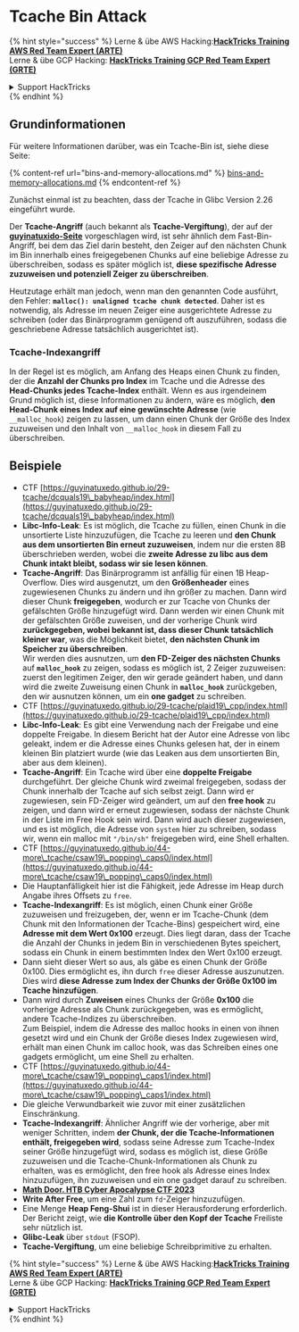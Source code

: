 # Tcache Bin Attack

{% hint style="success" %}
Lerne & übe AWS Hacking:<img src="/.gitbook/assets/arte.png" alt="" data-size="line">[**HackTricks Training AWS Red Team Expert (ARTE)**](https://training.hacktricks.xyz/courses/arte)<img src="/.gitbook/assets/arte.png" alt="" data-size="line">\
Lerne & übe GCP Hacking: <img src="/.gitbook/assets/grte.png" alt="" data-size="line">[**HackTricks Training GCP Red Team Expert (GRTE)**<img src="/.gitbook/assets/grte.png" alt="" data-size="line">](https://training.hacktricks.xyz/courses/grte)

<details>

<summary>Support HackTricks</summary>

* Überprüfe die [**Abonnementpläne**](https://github.com/sponsors/carlospolop)!
* **Tritt der** 💬 [**Discord-Gruppe**](https://discord.gg/hRep4RUj7f) oder der [**Telegram-Gruppe**](https://t.me/peass) bei oder **folge** uns auf **Twitter** 🐦 [**@hacktricks\_live**](https://twitter.com/hacktricks\_live)**.**
* **Teile Hacking-Tricks, indem du PRs zu den** [**HackTricks**](https://github.com/carlospolop/hacktricks) und [**HackTricks Cloud**](https://github.com/carlospolop/hacktricks-cloud) GitHub-Repos einreichst.

</details>
{% endhint %}

## Grundinformationen

Für weitere Informationen darüber, was ein Tcache-Bin ist, siehe diese Seite:

{% content-ref url="bins-and-memory-allocations.md" %}
[bins-and-memory-allocations.md](bins-and-memory-allocations.md)
{% endcontent-ref %}

Zunächst einmal ist zu beachten, dass der Tcache in Glibc Version 2.26 eingeführt wurde.

Der **Tcache-Angriff** (auch bekannt als **Tcache-Vergiftung**), der auf der [**guyinatuxido-Seite**](https://guyinatuxedo.github.io/29-tcache/tcache\_explanation/index.html) vorgeschlagen wird, ist sehr ähnlich dem Fast-Bin-Angriff, bei dem das Ziel darin besteht, den Zeiger auf den nächsten Chunk im Bin innerhalb eines freigegebenen Chunks auf eine beliebige Adresse zu überschreiben, sodass es später möglich ist, **diese spezifische Adresse zuzuweisen und potenziell Zeiger zu überschreiben**.

Heutzutage erhält man jedoch, wenn man den genannten Code ausführt, den Fehler: **`malloc(): unaligned tcache chunk detected`**. Daher ist es notwendig, als Adresse im neuen Zeiger eine ausgerichtete Adresse zu schreiben (oder das Binärprogramm genügend oft auszuführen, sodass die geschriebene Adresse tatsächlich ausgerichtet ist).

### Tcache-Indexangriff

In der Regel ist es möglich, am Anfang des Heaps einen Chunk zu finden, der die **Anzahl der Chunks pro Index** im Tcache und die Adresse des **Head-Chunks jedes Tcache-Index** enthält. Wenn es aus irgendeinem Grund möglich ist, diese Informationen zu ändern, wäre es möglich, **den Head-Chunk eines Index auf eine gewünschte Adresse** (wie `__malloc_hook`) zeigen zu lassen, um dann einen Chunk der Größe des Index zuzuweisen und den Inhalt von `__malloc_hook` in diesem Fall zu überschreiben.

## Beispiele

* CTF [https://guyinatuxedo.github.io/29-tcache/dcquals19\_babyheap/index.html](https://guyinatuxedo.github.io/29-tcache/dcquals19\_babyheap/index.html)
* **Libc-Info-Leak**: Es ist möglich, die Tcache zu füllen, einen Chunk in die unsortierte Liste hinzuzufügen, die Tcache zu leeren und **den Chunk aus dem unsortierten Bin erneut zuzuweisen**, indem nur die ersten 8B überschrieben werden, wobei die **zweite Adresse zu libc aus dem Chunk intakt bleibt, sodass wir sie lesen können**.
* **Tcache-Angriff**: Das Binärprogramm ist anfällig für einen 1B Heap-Overflow. Dies wird ausgenutzt, um den **Größenheader** eines zugewiesenen Chunks zu ändern und ihn größer zu machen. Dann wird dieser Chunk **freigegeben**, wodurch er zur Tcache von Chunks der gefälschten Größe hinzugefügt wird. Dann werden wir einen Chunk mit der gefälschten Größe zuweisen, und der vorherige Chunk wird **zurückgegeben, wobei bekannt ist, dass dieser Chunk tatsächlich kleiner war**, was die Möglichkeit bietet, **den nächsten Chunk im Speicher zu überschreiben**.\
Wir werden dies ausnutzen, um **den FD-Zeiger des nächsten Chunks** auf **`malloc_hook`** zu zeigen, sodass es möglich ist, 2 Zeiger zuzuweisen: zuerst den legitimen Zeiger, den wir gerade geändert haben, und dann wird die zweite Zuweisung einen Chunk in **`malloc_hook`** zurückgeben, den wir ausnutzen können, um ein **one gadget** zu schreiben.
* CTF [https://guyinatuxedo.github.io/29-tcache/plaid19\_cpp/index.html](https://guyinatuxedo.github.io/29-tcache/plaid19\_cpp/index.html)
* **Libc-Info-Leak**: Es gibt eine Verwendung nach der Freigabe und eine doppelte Freigabe. In diesem Bericht hat der Autor eine Adresse von libc geleakt, indem er die Adresse eines Chunks gelesen hat, der in einem kleinen Bin platziert wurde (wie das Leaken aus dem unsortierten Bin, aber aus dem kleinen).
* **Tcache-Angriff**: Ein Tcache wird über eine **doppelte Freigabe** durchgeführt. Der gleiche Chunk wird zweimal freigegeben, sodass der Chunk innerhalb der Tcache auf sich selbst zeigt. Dann wird er zugewiesen, sein FD-Zeiger wird geändert, um auf den **free hook** zu zeigen, und dann wird er erneut zugewiesen, sodass der nächste Chunk in der Liste im Free Hook sein wird. Dann wird auch dieser zugewiesen, und es ist möglich, die Adresse von `system` hier zu schreiben, sodass wir, wenn ein malloc mit `"/bin/sh"` freigegeben wird, eine Shell erhalten.
* CTF [https://guyinatuxedo.github.io/44-more\_tcache/csaw19\_popping\_caps0/index.html](https://guyinatuxedo.github.io/44-more\_tcache/csaw19\_popping\_caps0/index.html)
* Die Hauptanfälligkeit hier ist die Fähigkeit, jede Adresse im Heap durch Angabe ihres Offsets zu `free`.
* **Tcache-Indexangriff**: Es ist möglich, einen Chunk einer Größe zuzuweisen und freizugeben, der, wenn er im Tcache-Chunk (dem Chunk mit den Informationen der Tcache-Bins) gespeichert wird, eine **Adresse mit dem Wert 0x100** erzeugt. Dies liegt daran, dass der Tcache die Anzahl der Chunks in jedem Bin in verschiedenen Bytes speichert, sodass ein Chunk in einem bestimmten Index den Wert 0x100 erzeugt.
* Dann sieht dieser Wert so aus, als gäbe es einen Chunk der Größe 0x100. Dies ermöglicht es, ihn durch `free` dieser Adresse auszunutzen. Dies wird **diese Adresse zum Index der Chunks der Größe 0x100 im Tcache hinzufügen**.
* Dann wird durch **Zuweisen** eines Chunks der Größe **0x100** die vorherige Adresse als Chunk zurückgegeben, was es ermöglicht, andere Tcache-Indizes zu überschreiben.\
Zum Beispiel, indem die Adresse des malloc hooks in einen von ihnen gesetzt wird und ein Chunk der Größe dieses Index zugewiesen wird, erhält man einen Chunk im calloc hook, was das Schreiben eines one gadgets ermöglicht, um eine Shell zu erhalten.
* CTF [https://guyinatuxedo.github.io/44-more\_tcache/csaw19\_popping\_caps1/index.html](https://guyinatuxedo.github.io/44-more\_tcache/csaw19\_popping\_caps1/index.html)
* Die gleiche Verwundbarkeit wie zuvor mit einer zusätzlichen Einschränkung.
* **Tcache-Indexangriff**: Ähnlicher Angriff wie der vorherige, aber mit weniger Schritten, indem **der Chunk, der die Tcache-Informationen enthält, freigegeben wird**, sodass seine Adresse zum Tcache-Index seiner Größe hinzugefügt wird, sodass es möglich ist, diese Größe zuzuweisen und die Tcache-Chunk-Informationen als Chunk zu erhalten, was es ermöglicht, den free hook als Adresse eines Index hinzuzufügen, ihn zuzuweisen und ein one gadget darauf zu schreiben.
* [**Math Door. HTB Cyber Apocalypse CTF 2023**](https://7rocky.github.io/en/ctf/other/htb-cyber-apocalypse/math-door/)
* **Write After Free**, um eine Zahl zum `fd`-Zeiger hinzuzufügen.
* Eine Menge **Heap Feng-Shui** ist in dieser Herausforderung erforderlich. Der Bericht zeigt, wie **die Kontrolle über den Kopf der Tcache** Freiliste sehr nützlich ist.
* **Glibc-Leak** über `stdout` (FSOP).
* **Tcache-Vergiftung**, um eine beliebige Schreibprimitive zu erhalten.

{% hint style="success" %}
Lerne & übe AWS Hacking:<img src="/.gitbook/assets/arte.png" alt="" data-size="line">[**HackTricks Training AWS Red Team Expert (ARTE)**](https://training.hacktricks.xyz/courses/arte)<img src="/.gitbook/assets/arte.png" alt="" data-size="line">\
Lerne & übe GCP Hacking: <img src="/.gitbook/assets/grte.png" alt="" data-size="line">[**HackTricks Training GCP Red Team Expert (GRTE)**<img src="/.gitbook/assets/grte.png" alt="" data-size="line">](https://training.hacktricks.xyz/courses/grte)

<details>

<summary>Support HackTricks</summary>

* Überprüfe die [**Abonnementpläne**](https://github.com/sponsors/carlospolop)!
* **Tritt der** 💬 [**Discord-Gruppe**](https://discord.gg/hRep4RUj7f) oder der [**Telegram-Gruppe**](https://t.me/peass) bei oder **folge** uns auf **Twitter** 🐦 [**@hacktricks\_live**](https://twitter.com/hacktricks\_live)**.**
* **Teile Hacking-Tricks, indem du PRs zu den** [**HackTricks**](https://github.com/carlospolop/hacktricks) und [**HackTricks Cloud**](https://github.com/carlospolop/hacktricks-cloud) GitHub-Repos einreichst.

</details>
{% endhint %}
